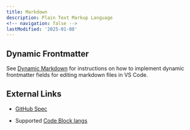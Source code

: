 ```yaml
---
title: Markdown
description: Plain Text Markup Language
<!-- navigation: false --> 
lastModified: '2025-01-08'
---
```


## Dynamic Frontmatter

See [Dynamic Markdown](/docs-tech/tooling/ides/vscode/dynamic-markdown) for instructions on how to implement dynamic frontmatter fields for editing markdown files in VS Code.

## External Links

- [GitHub Spec](https://github.github.com/gfm/)

- Supported [Code Block langs](https://github.com/jincheng9/markdown_supported_languages)
